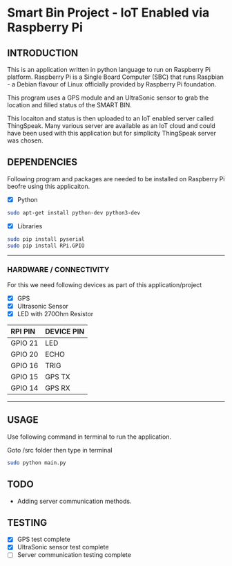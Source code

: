 # Smart Bin Project - IoT Enabled via Raspberry Pi

## INTRODUCTION

This is an application written in python language to run on Raspberry Pi
platform. Raspberry Pi is a Single Board Computer (SBC) that runs Raspbian -
a Debian flavour of Linux officially provided by Raspberry Pi foundation.

This program uses a GPS module and an UltraSonic sensor to grab the location
and filled status of the SMART BIN.

This locaiton and status is then uploaded to an IoT enabled server called
ThingSpeak. Many various server are available as an IoT cloud and could have
been used with this application but for simplicity ThingSpeak server was chosen.

## DEPENDENCIES

Following program and packages are needed to be installed on Raspberry Pi beofre
using this applicaiton.

- [X] Python

``` bash
sudo apt-get install python-dev python3-dev
```

- [X] Libraries

``` bash
sudo pip install pyserial
sudo pip install RPi.GPIO
```

---

### HARDWARE / CONNECTIVITY

For this we need following devices as part of this application/project

- [X] GPS
- [X] Ultrasonic Sensor
- [X] LED with 270Ohm Resistor

| RPI PIN | DEVICE PIN |
|:--------|:-----------|
| GPIO 21 | LED |
| GPIO 20 | ECHO |
| GPIO 16 | TRIG |
| GPIO 15 | GPS TX |
| GPIO 14 | GPS RX |
---

## USAGE

Use following command in terminal to run the application.

Goto /src folder then type in terminal

``` bash
sudo python main.py
```

## TODO

- Adding server communication methods.

## TESTING

- [X] GPS test complete
- [X] UltraSonic sensor test complete
- [ ] Server communication testing complete
